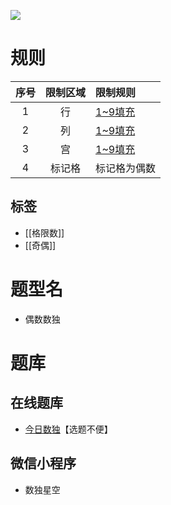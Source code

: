 ![](https://cn.sudoku.today/pic/02/even40/38088_105616.png)

# 规则

| 序号  | 限制区域 | 限制规则    |
|:---:|:----:|:--------|
|  1  |  行   | [1~9填充] |
|  2  |  列   | [1~9填充] |
|  3  |  宫   | [1~9填充] |
|  4  | 标记格  | 标记格为偶数  |

## 标签

- [[格限数]]
- [[奇偶]]

# 题型名

- 偶数数独

# 题库

## 在线题库

- [今日数独]【选题不便】

## 微信小程序

- 数独星空

[1~9填充]: ../../../../rules.md#1to9填充

[今日数独]: https://cn.sudoku.today/g-even-sudoku/
